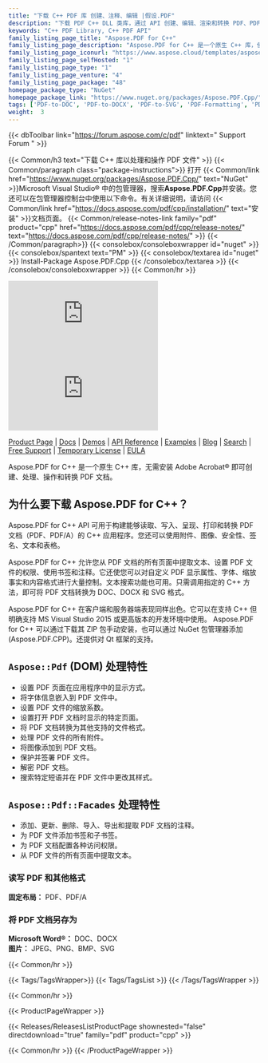 ```yaml
---
title: "下载 C++ PDF 库 创建、注释、编辑 |假设.PDF"
description: "下载 PDF C++ DLL 类库，通过 API 创建、编辑、渲染和转换 PDF、PDF/A 文件为 DOC、DOCX。支持图像、安全、签名、文本、表格。"
keywords: "C++ PDF Library, C++ PDF API"
family_listing_page_title: "Aspose.PDF for C++"
family_listing_page_description: "Aspose.PDF for C++ 是一个原生 C++ 库，使开发人员能够将 PDF 处理功能添加到他们的 C++ 应用程序中。该库允许执行广泛的文档处理任务，包括创建 PDF 文件、表单处理、文本和页面操作、注释管理、附件、书签、自定义字体处理等等。"
family_listing_page_iconurl: "https://www.aspose.cloud/templates/aspose/App_Themes/V3/images/pdf/272x272/aspose_pdf-for-cpp.png"
family_listing_page_selfHosted: "1"
family_listing_page_type: "1"
family_listing_page_venture: "4"
family_listing_page_package: "48"
homepage_package_type: "NuGet"
homepage_package_link: "https://www.nuget.org/packages/Aspose.PDF.Cpp/"
tags: ['PDF-to-DOC', 'PDF-to-DOCX', 'PDF-to-SVG', 'PDF-Formatting', 'PDF-Metadata', 'PDF-Attachment', 'PDF-Images', 'PDF-Encryption', 'PDF-Decryption', 'Search-PDF', 'PDF-Table', 'PDF-Annotations', 'PDF-Bookmarks', 'PDF-Security', 'PDF-Signature', 'PDF-Text-Extraction', 'PDF-to-Image', 'PDF-to-PNG', 'PDF-to-JPEG', 'PDF-to-BMP']
weight:  3
---
```


{{< dbToolbar link="https://forum.aspose.com/c/pdf" linktext=" Support Forum " >}}

{{< Common/h3 text="下载 C++ 库以处理和操作 PDF 文件"  >}}
{{< Common/paragraph class="package-instructions">}}
打开
{{< Common/link href="https://www.nuget.org/packages/Aspose.PDF.Cpp/" text="NuGet"  >}}Microsoft Visual Studio® 中的包管理器，搜索<b>Aspose.PDF.Cpp</b>并安装。您还可以在包管理器控制台中使用以下命令。有关详细说明，请访问
{{< Common/link href="https://docs.aspose.com/pdf/cpp/installation/" text="安装"  >}}文档页面。
{{< Common/release-notes-link family="pdf" product="cpp" href="https://docs.aspose.com/pdf/cpp/release-notes/" text="https://docs.aspose.com/pdf/cpp/release-notes/"  >}}
{{< /Common/paragraph>}}
{{< consolebox/consoleboxwrapper id="nuget" >}}
       {{< consolebox/spantext text="PM" >}}
       {{< consolebox/textarea id="nuget" >}} Install-Package Aspose.PDF.Cpp {{< /consolebox/textarea >}}
{{< /consolebox/consoleboxwrapper >}}
{{< Common/hr >}}

![Nuget](https://img.shields.io/nuget/v/Aspose.PDF.Cpp) ![Nuget](https://img.shields.io/nuget/dt/Aspose.PDF.Cpp)

[Product Page](https://products.aspose.com/pdf/cpp/) | [Docs](https://docs.aspose.com/pdf/cpp/) | [Demos](https://products.aspose.app/pdf/family) | [API Reference](https://reference.aspose.com/pdf/cpp) | [Examples](https://github.com/aspose-pdf/Aspose.Pdf-for-C) | [Blog](https://blog.aspose.com/category/pdf/) | [Search](https://search.aspose.com/) | [Free Support](https://forum.aspose.com/c/pdf) | [Temporary License](https://purchase.aspose.com/temporary-license) | [EULA](https://about.aspose.com/legal/eula/)

Aspose.PDF for C++ 是一个原生 C++ 库，无需安装 Adobe Acrobat® 即可创建、处理、操作和转换 PDF 文档。

## 为什么要下载 Aspose.PDF for C++？

Aspose.PDF for C++ API 可用于构建能够读取、写入、呈现、打印和转换 PDF 文档（PDF、PDF/A）的 C++ 应用程序。您还可以使用附件、图像、安全性、签名、文本和表格。

Aspose.PDF for C++ 允许您从 PDF 文档的所有页面中提取文本、设置 PDF 文件的权限、使用书签和注释。它还使您可以对自定义 PDF 显示属性、字体、缩放事实和内容格式进行大量控制。文本搜索功能也可用。只需调用指定的 C++ 方法，即可将 PDF 文档转换为 DOC、DOCX 和 SVG 格式。

Aspose.PDF for C++ 在客户端和服务器端表现同样出色。它可以在支持 C++ 但明确支持 MS Visual Studio 2015 或更高版本的开发环境中使用。 Aspose.PDF for C++ 可以通过下载其 ZIP 包手动安装，也可以通过 NuGet 包管理器添加 (Aspose.PDF.CPP)。还提供对 Qt 框架的支持。

## `Aspose::Pdf` (DOM) 处理特性

- 设置 PDF 页面在应用程序中的显示方式。
- 将字体信息嵌入到 PDF 文件中。
- 设置 PDF 文件的缩放系数。
- 设置打开 PDF 文档时显示的特定页面。
- 将 PDF 文档转换为其他支持的文件格式。
- 处理 PDF 文件的所有附件。
- 将图像添加到 PDF 文档。
- 保护并签署 PDF 文件。
- 解密 PDF 文档。
- 搜索特定短语并在 PDF 文件中更改其样式。

## `Aspose::Pdf::Facades` 处理特性

- 添加、更新、删除、导入、导出和提取 PDF 文档的注释。
- 为 PDF 文件添加书签和子书签。
- 为 PDF 文档配置各种访问权限。
- 从 PDF 文件的所有页面中提取文本。

### 读写 PDF 和其他格式

**固定布局：** PDF、PDF/A

### 将 PDF 文档另存为

**Microsoft Word®：** DOC、DOCX\
**图片：** JPEG、PNG、BMP、SVG

{{< Common/hr >}}

{{< Tags/TagsWrapper>}}
 {{< Tags/TagsList >}}
{{< /Tags/TagsWrapper >}}

{{< Common/hr >}}

{{< ProductPageWrapper >}}
<!-- ReleasesListProductPage-->
   {{< Releases/ReleasesListProductPage shownested="false"  directdownload="true" family="pdf" product="cpp" >}}
<!-- /ReleasesListProductPage-->
{{< Common/hr >}}
{{< /ProductPageWrapper >}}

